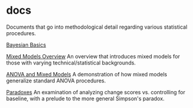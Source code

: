# docs
Documents that go into methodological detail regarding various statistical procedures.


[Bayesian Basics](http://m-clark.github.io/docs/IntroBayes.html)

[Mixed Models Overview](http://m-clark.github.io/docs/mixedModels.html) An overview that introduces mixed models for those with varying technical/statistical backgrounds.

[ANOVA and Mixed Models](mixedModels/anovamixed.html) A demonstration of how mixed models generalize standard ANOVA procedures.

[Paradoxes](lord/index.Rmd) An examination of analyzing change scores vs. controlling for baseline, with a prelude to the more general Simpson's paradox.